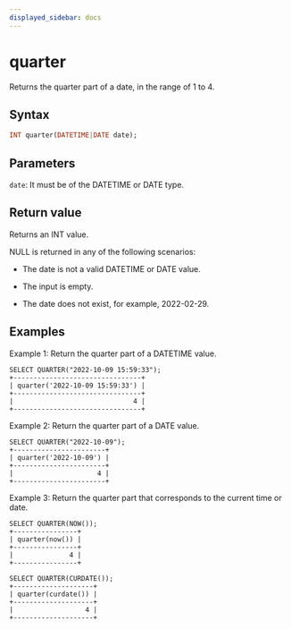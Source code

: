 ```yaml
---
displayed_sidebar: docs
---
```


# quarter



Returns the quarter part of a date, in the range of 1 to 4.

## Syntax

```Haskell
INT quarter(DATETIME|DATE date);
```

## Parameters

`date`: It must be of the DATETIME or DATE type.

## Return value

Returns an INT value.

NULL is returned in any of the following scenarios:

- The date is not a valid DATETIME or DATE value.

- The input is empty.

- The date does not exist, for example, 2022-02-29.

## Examples

Example 1: Return the quarter part of a DATETIME value.

```Plain
SELECT QUARTER("2022-10-09 15:59:33");
+--------------------------------+
| quarter('2022-10-09 15:59:33') |
+--------------------------------+
|                              4 |
+--------------------------------+
```

Example 2: Return the quarter part of a DATE value.

```Plain
SELECT QUARTER("2022-10-09");
+-----------------------+
| quarter('2022-10-09') |
+-----------------------+
|                     4 |
+-----------------------+
```

Example 3: Return the quarter part that corresponds to the current time or date.

```Plain
SELECT QUARTER(NOW());
+----------------+
| quarter(now()) |
+----------------+
|              4 |
+----------------+

SELECT QUARTER(CURDATE());
+--------------------+
| quarter(curdate()) |
+--------------------+
|                  4 |
+--------------------+
```

